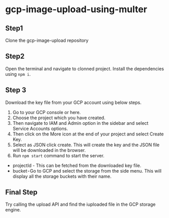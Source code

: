 # gcp-image-upload-using-multer

## Step1
Clone the gcp-image-upload repository

## Step2
Open the terminal and navigate to clonned project.
Install the dependencies using `npm i`.

## Step 3
Download the key file from your GCP account using below steps.

1. Go to your GCP console or here.
2. Choose the project which you have created.
3. Then navigate to IAM and Admin option in the sidebar and select Service Accounts options.
4. Then click on the More icon at the end of your project and select Create Key.
5. Select as JSON click create. This will create the key and the JSON file will be downloaded in the browser.
6. Run `npm start` command to start the server.

* projectId - This can be fetched from the downloaded key file.
* bucket - Go to GCP and select the storage from the side menu. This will display all the storage buckets with their name.

## Final Step

Try calling the upload API and find the iuploaded file in the GCP storage engine.
